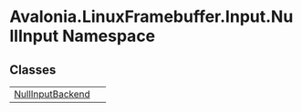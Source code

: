 # Avalonia.LinuxFramebuffer.Input.NullInput Namespace






## Classes
<table>
<tr>
<td><a href="T_Avalonia_LinuxFramebuffer_Input_NullInput_NullInputBackend">NullInputBackend</a></td>
<td> </td>
</tr>
</table>